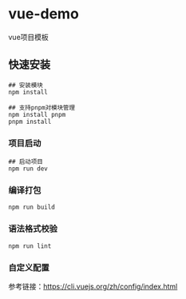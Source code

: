 # vue-demo

vue项目模板

## 快速安装

```shell
## 安装模块
npm install

## 支持pnpm对模块管理
npm install pnpm 
pnpm install 
```

### 项目启动

```
## 启动项目
npm run dev
```

### 编译打包

```
npm run build
```

### 语法格式校验

```
npm run lint
```

### 自定义配置

参考链接：https://cli.vuejs.org/zh/config/index.html
